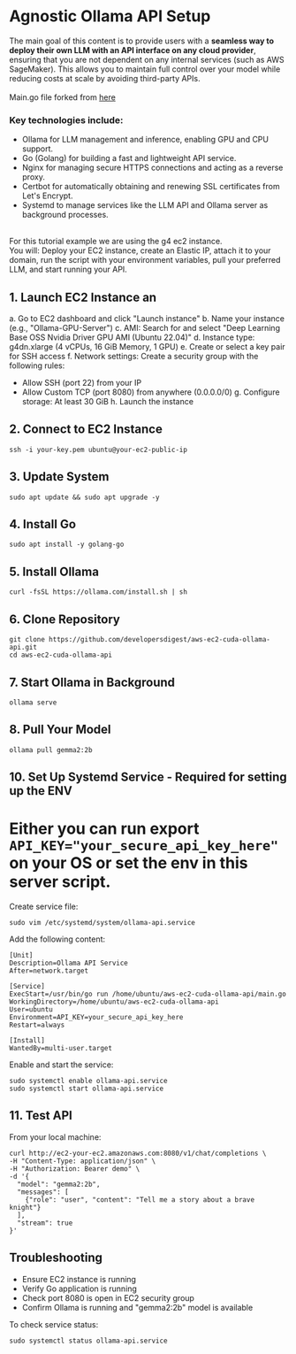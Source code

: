 # Agnostic Ollama API Setup

The main goal of this content is to provide users with a **seamless way to deploy their own LLM with an API interface on any cloud provider**, ensuring that you are not dependent on any internal services (such as AWS SageMaker). This allows you to maintain full control over your model while reducing costs at scale by avoiding third-party APIs.
</br>
</br>
Main.go file forked from [here](https://github.com/developersdigest/aws-ec2-cuda-ollama)
</br>
### Key technologies include:
- Ollama for LLM management and inference, enabling GPU and CPU support.
- Go (Golang) for building a fast and lightweight API service.
- Nginx for managing secure HTTPS connections and acting as a reverse proxy.
- Certbot for automatically obtaining and renewing SSL certificates from Let's Encrypt.
- Systemd to manage services like the LLM API and Ollama server as background processes.
</br>
For this tutorial example we are using the g4 ec2 instance.
</br>
You will: Deploy your EC2 instance, create an Elastic IP, attach it to your domain, run the script with your environment variables, pull your preferred LLM, and start running your API.

## 1. Launch EC2 Instance an 

a. Go to EC2 dashboard and click "Launch instance"
b. Name your instance (e.g., "Ollama-GPU-Server")
c. AMI: Search for and select "Deep Learning Base OSS Nvidia Driver GPU AMI (Ubuntu 22.04)"
d. Instance type: g4dn.xlarge (4 vCPUs, 16 GiB Memory, 1 GPU)
e. Create or select a key pair for SSH access
f. Network settings: Create a security group with the following rules:
   - Allow SSH (port 22) from your IP
   - Allow Custom TCP (port 8080) from anywhere (0.0.0.0/0)
g. Configure storage: At least 30 GiB
h. Launch the instance

## 2. Connect to EC2 Instance

```
ssh -i your-key.pem ubuntu@your-ec2-public-ip
```

## 3. Update System

```
sudo apt update && sudo apt upgrade -y
```

## 4. Install Go

```
sudo apt install -y golang-go
```

## 5. Install Ollama

```
curl -fsSL https://ollama.com/install.sh | sh
```

## 6. Clone Repository

```
git clone https://github.com/developersdigest/aws-ec2-cuda-ollama-api.git
cd aws-ec2-cuda-ollama-api
```

## 7. Start Ollama in Background

```
ollama serve 
```

## 8. Pull Your Model

```
ollama pull gemma2:2b
```

## 10. Set Up Systemd Service - Required for setting up the ENV
# Either you can run export ```API_KEY="your_secure_api_key_here" ``` on your OS or set the env in this server script.

Create service file:
```
sudo vim /etc/systemd/system/ollama-api.service
```

Add the following content:
```
[Unit]
Description=Ollama API Service
After=network.target

[Service]
ExecStart=/usr/bin/go run /home/ubuntu/aws-ec2-cuda-ollama-api/main.go
WorkingDirectory=/home/ubuntu/aws-ec2-cuda-ollama-api
User=ubuntu
Environment=API_KEY=your_secure_api_key_here
Restart=always

[Install]
WantedBy=multi-user.target
```

Enable and start the service:
```
sudo systemctl enable ollama-api.service
sudo systemctl start ollama-api.service
```

## 11. Test API

From your local machine:
```
curl http://ec2-your-ec2.amazonaws.com:8080/v1/chat/completions \
-H "Content-Type: application/json" \
-H "Authorization: Bearer demo" \
-d '{
  "model": "gemma2:2b",
  "messages": [
    {"role": "user", "content": "Tell me a story about a brave knight"}
  ],
  "stream": true
}'
```

## Troubleshooting

- Ensure EC2 instance is running
- Verify Go application is running
- Check port 8080 is open in EC2 security group
- Confirm Ollama is running and "gemma2:2b" model is available

To check service status:
```
sudo systemctl status ollama-api.service
```

